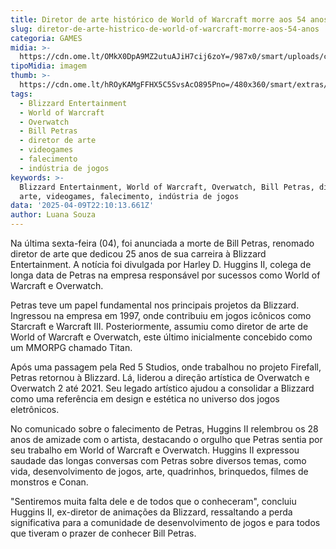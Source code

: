 ```yaml
---
title: Diretor de arte histórico de World of Warcraft morre aos 54 anos
slug: diretor-de-arte-histrico-de-world-of-warcraft-morre-aos-54-anos
categoria: GAMES
midia: >-
  https://cdn.ome.lt/OMkX0DpA9MZ2utuAJiH7cij6zoY=/987x0/smart/uploads/conteudo/fotos/Design_sem_nome_-_2025-04-09T181601.875.png
tipoMidia: imagem
thumb: >-
  https://cdn.ome.lt/hROyKAMgFFHX5C5SvsAcO895Pno=/480x360/smart/extras/conteudos/Design_sem_nome_-_2025-04-09T181601.875.png
tags:
  - Blizzard Entertainment
  - World of Warcraft
  - Overwatch
  - Bill Petras
  - diretor de arte
  - videogames
  - falecimento
  - indústria de jogos
keywords: >-
  Blizzard Entertainment, World of Warcraft, Overwatch, Bill Petras, diretor de
  arte, videogames, falecimento, indústria de jogos
data: '2025-04-09T22:10:13.661Z'
author: Luana Souza
---
```


Na última sexta-feira (04), foi anunciada a morte de Bill Petras, renomado diretor de arte que dedicou 25 anos de sua carreira à Blizzard Entertainment. A notícia foi divulgada por Harley D. Huggins II, colega de longa data de Petras na empresa responsável por sucessos como World of Warcraft e Overwatch.

Petras teve um papel fundamental nos principais projetos da Blizzard. Ingressou na empresa em 1997, onde contribuiu em jogos icônicos como Starcraft e Warcraft III. Posteriormente, assumiu como diretor de arte de World of Warcraft e Overwatch, este último inicialmente concebido como um MMORPG chamado Titan.

Após uma passagem pela Red 5 Studios, onde trabalhou no projeto Firefall, Petras retornou à Blizzard. Lá, liderou a direção artística de Overwatch e Overwatch 2 até 2021. Seu legado artístico ajudou a consolidar a Blizzard como uma referência em design e estética no universo dos jogos eletrônicos.

No comunicado sobre o falecimento de Petras, Huggins II relembrou os 28 anos de amizade com o artista, destacando o orgulho que Petras sentia por seu trabalho em World of Warcraft e Overwatch. Huggins II expressou saudade das longas conversas com Petras sobre diversos temas, como vida, desenvolvimento de jogos, arte, quadrinhos, brinquedos, filmes de monstros e Conan.

"Sentiremos muita falta dele e de todos que o conheceram", concluiu Huggins II, ex-diretor de animações da Blizzard, ressaltando a perda significativa para a comunidade de desenvolvimento de jogos e para todos que tiveram o prazer de conhecer Bill Petras.
